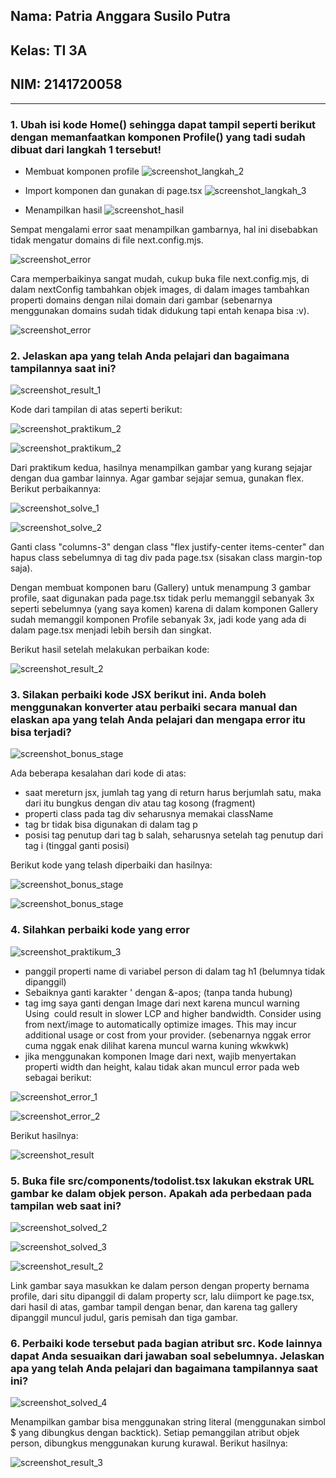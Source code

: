 ## Nama: Patria Anggara Susilo Putra
## Kelas: TI 3A
## NIM: 2141720058
---

### 1. Ubah isi kode Home() sehingga dapat tampil seperti berikut dengan memanfaatkan komponen Profile() yang tadi sudah dibuat dari langkah 1 tersebut!

+ Membuat komponen profile
![screenshot_langkah_2](/assets-record/praktikum-satu/1.png)

+ Import komponen dan gunakan di page.tsx
![screenshot_langkah_3](/assets-record/praktikum-satu/2.png)

+ Menampilkan hasil
![screenshot_hasil](/assets-record/praktikum-satu/result.png)

Sempat mengalami error saat menampilkan gambarnya, hal ini disebabkan tidak mengatur domains di file next.config.mjs. 

![screenshot_error](/assets-record/praktikum-satu/error.png)

Cara memperbaikinya sangat mudah, cukup buka file next.config.mjs, di dalam nextConfig tambahkan objek images, di dalam images tambahkan properti domains dengan nilai domain dari gambar (sebenarnya menggunakan domains sudah tidak didukung tapi entah kenapa bisa :v).

![screenshot_error](/assets-record/praktikum-satu/solve.png)

### 2. Jelaskan apa yang telah Anda pelajari dan bagaimana tampilannya saat ini?

![screenshot_result_1](/assets-record/praktikum-dua/result-1.png)

Kode dari tampilan di atas seperti berikut:

![screenshot_praktikum_2](/assets-record/praktikum-dua/1.png)

![screenshot_praktikum_2](/assets-record/praktikum-dua/2.png)

Dari praktikum kedua, hasilnya menampilkan gambar yang kurang sejajar dengan dua gambar lainnya. Agar gambar sejajar semua, gunakan flex. Berikut perbaikannya:


![screenshot_solve_1](/assets-record/praktikum-dua/solve-1.png)

![screenshot_solve_2](/assets-record/praktikum-dua/solve-2.png)

Ganti class "columns-3" dengan class "flex justify-center items-center" dan hapus class sebelumnya di tag div pada page.tsx (sisakan class margin-top saja).

Dengan membuat komponen baru (Gallery) untuk menampung 3 gambar profile, saat digunakan pada page.tsx tidak perlu memanggil sebanyak 3x seperti sebelumnya (yang saya komen) karena di dalam komponen Gallery sudah memanggil komponen Profile sebanyak 3x, jadi kode yang ada di dalam page.tsx menjadi lebih bersih dan singkat.

Berikut hasil setelah melakukan perbaikan kode:

![screenshot_result_2](/assets-record/praktikum-dua/result-2.png)

### 3. Silakan perbaiki kode JSX berikut ini. Anda boleh menggunakan konverter atau perbaiki secara manual dan elaskan apa yang telah Anda pelajari dan mengapa error itu bisa terjadi?

![screenshot_bonus_stage](/assets-record/bonus-stage/not-solved.png)

Ada beberapa kesalahan dari kode di atas:
+ saat mereturn jsx, jumlah tag yang di return harus berjumlah satu, maka dari itu bungkus dengan div atau tag kosong (fragment)
+ properti class pada tag div seharusnya memakai className
+ tag br tidak bisa digunakan di dalam tag p
+ posisi tag penutup dari tag b salah, seharusnya setelah tag penutup dari tag i (tinggal ganti posisi)

Berikut kode yang telash diperbaiki dan hasilnya:

![screenshot_bonus_stage](/assets-record/bonus-stage/solved.png)

![screenshot_bonus_stage](/assets-record/bonus-stage/result.png)

### 4. Silahkan perbaiki kode yang error

![screenshot_praktikum_3](/assets-record/praktikum-tiga/solved.png)

+ panggil properti name di variabel person di dalam tag h1 (belumnya tidak dipanggil)
+ Sebaiknya ganti karakter ' dengan &-apos; (tanpa tanda hubung)
+ tag img saya ganti dengan Image dari next karena muncul warning Using <img> could result in slower LCP and higher bandwidth. Consider using <Image /> from next/image to automatically optimize images. This may incur additional usage or cost from your provider. (sebenarnya nggak error cuma nggak enak dilihat karena muncul warna kuning wkwkwk)
+ jika menggunakan komponen Image dari next, wajib menyertakan properti width dan height, kalau tidak akan muncul error pada web sebagai berikut:

![screenshot_error_1](/assets-record/praktikum-tiga/error-1.png)

![screenshot_error_2](/assets-record/praktikum-tiga/error-2.png)

Berikut hasilnya:

![screenshot_result](/assets-record/praktikum-tiga/result.png)

### 5. Buka file src/components/todolist.tsx lakukan ekstrak URL gambar ke dalam objek person. Apakah ada perbedaan pada tampilan web saat ini?

![screenshot_solved_2](/assets-record/praktikum-tiga/solved-2.png)

![screenshot_solved_3](/assets-record/praktikum-tiga/solved-3.png)

![screenshot_result_2](/assets-record/praktikum-tiga/result-2.png)

Link gambar saya masukkan ke dalam person dengan property bernama profile, dari situ dipanggil di dalam property scr, lalu diimport ke page.tsx, dari hasil di atas, gambar tampil dengan benar, dan karena tag gallery dipanggil muncul judul, garis pemisah dan tiga gambar.

### 6. Perbaiki kode tersebut pada bagian atribut src. Kode lainnya dapat Anda sesuaikan dari jawaban soal sebelumnya. Jelaskan apa yang telah Anda pelajari dan bagaimana tampilannya saat ini?

![screenshot_solved_4](/assets-record/praktikum-tiga/solved-4.png)

Menampilkan gambar bisa menggunakan string literal (menggunakan simbol $ yang dibungkus dengan backtick). Setiap pemanggilan atribut objek person, dibungkus menggunakan kurung kurawal. Berikut hasilnya: 

![screenshot_result_3](/assets-record/praktikum-tiga/result-3.png)


